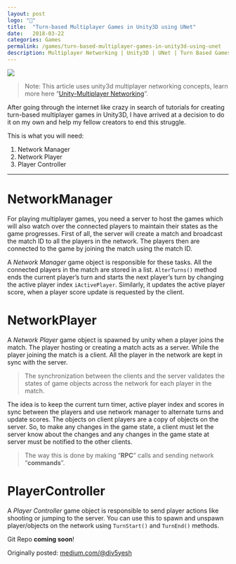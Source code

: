 ```yaml
---
layout: post
logo: "🎒"
title:  "Turn-based Multiplayer Games in Unity3D using UNet"
date:   2018-03-22
categories: Games
permalink: /games/turn-based-multiplayer-games-in-unity3d-using-unet
description: Multiplayer Networking | Unity3D | UNet | Turn Based Games
---
```


![](https://miro.medium.com/max/5383/0*iY1iAPp5hBt6Rc7c.)

> Note: This article uses unity3d multiplayer networking concepts, learn more here “[Unity-Multiplayer Networking](https://unity3d.com/learn/tutorials/topics/multiplayer-networking/introduction-simple-multiplayer-example?playlist=29690)”.

After going through the internet like crazy in search of tutorials for creating turn-based multiplayer games in Unity3D, I have arrived at a decision to do it on my own and help my fellow creators to end this struggle.

This is what you will need:

1. Network Manager
2. Network Player
3. Player Controller

---

# NetworkManager

For playing multiplayer games, you need a server to host the games which will also watch over the connected players to maintain their states as the game progresses. First of all, the server will create a match and broadcast the match ID to all the players in the network. The players then are connected to the game by joining the match using the match ID.

A *Network Manager* game object is responsible for these tasks. All the connected players in the match are stored in a list. `AlterTurns()` method ends the current player’s turn and starts the next player’s turn by changing the active player index `iActivePlayer`. Similarly, it updates the active player score, when a player score update is requested by the client.

<script src="https://gist.github.com/div5yesh/fa4ffcfff6f7720d32b77560e2b41b10.js"></script>

# NetworkPlayer

A *Network Player* game object is spawned by unity when a player joins the match. The player hosting or creating a match acts as a server. While the player joining the match is a client. All the player in the network are kept in sync with the server.

> The synchronization between the clients and the server validates the states of game objects across the network for each player in the match.

The idea is to keep the current turn timer, active player index and scores in sync between the players and use network manager to alternate turns and update scores. The objects on client players are a copy of objects on the server. So, to make any changes in the game state, a client must let the server know about the changes and any changes in the game state at server must be notified to the other clients.

> The way this is done by making “**RPC**” calls and sending network “**commands**”.

<script src="https://gist.github.com/div5yesh/e8cc6e06c83307d1204ca81eacb57854.js"></script>

# PlayerController

A *Player Controller* game object is responsible to send player actions like shooting or jumping to the server. You can use this to spawn and unspawn player/objects on the network using `TurnStart()` and `TurnEnd()` methods.

<script src="https://gist.github.com/div5yesh/cc1fb36a140134dbd34d1b2d5f8330f5.js"></script>

Git Repo **coming soon**!

Originally posted: [medium.com/@div5yesh](https://medium.com/@div5yesh/turn-based-multiplayer-games-in-unity3d-using-unet-abcd8360ddd5)